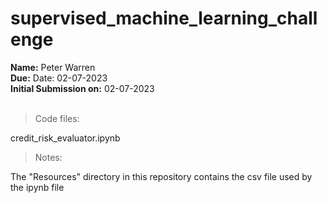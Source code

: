 # supervised_machine_learning_challenge

**Name:** Peter Warren\
**Due:** Date: 02-07-2023\
**Initial Submission on:** 02-07-2023
<br><br>

> Code files:

credit_risk_evaluator.ipynb

> Notes:

The "Resources" directory in this repository contains the csv file used by the ipynb file